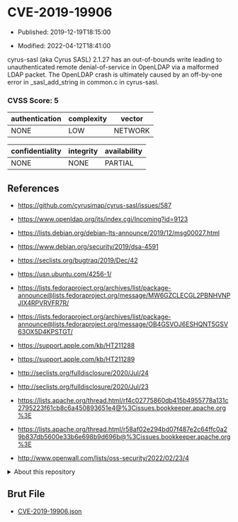 # CVE-2019-19906

- Published: 2019-12-19T18:15:00

- Modified: 2022-04-12T18:41:00

cyrus-sasl (aka Cyrus SASL) 2.1.27 has an out-of-bounds write leading to unauthenticated remote denial-of-service in OpenLDAP via a malformed LDAP packet. The OpenLDAP crash is ultimately caused by an off-by-one error in _sasl_add_string in common.c in cyrus-sasl.

### CVSS Score: **5**

| authentication | complexity | vector |
| --- | --- | --- |
| NONE | LOW | NETWORK |

| confidentiality | integrity | availability |
| --- | --- | --- |
| NONE | NONE | PARTIAL |

## References

* https://github.com/cyrusimap/cyrus-sasl/issues/587

* https://www.openldap.org/its/index.cgi/Incoming?id=9123

* https://lists.debian.org/debian-lts-announce/2019/12/msg00027.html

* https://www.debian.org/security/2019/dsa-4591

* https://seclists.org/bugtraq/2019/Dec/42

* https://usn.ubuntu.com/4256-1/

* https://lists.fedoraproject.org/archives/list/package-announce@lists.fedoraproject.org/message/MW6GZCLECGL2PBNHVNPJIX4RPVRVFR7R/

* https://lists.fedoraproject.org/archives/list/package-announce@lists.fedoraproject.org/message/OB4GSVOJ6ESHQNT5GSV63OX5D4KPSTGT/

* https://support.apple.com/kb/HT211288

* https://support.apple.com/kb/HT211289

* http://seclists.org/fulldisclosure/2020/Jul/24

* http://seclists.org/fulldisclosure/2020/Jul/23

* https://lists.apache.org/thread.html/rf4c02775860db415b4955778a131c2795223f61cb8c6a450893651e4@%3Cissues.bookkeeper.apache.org%3E

* https://lists.apache.org/thread.html/r58af02e294bd07f487e2c64ffc0a29b837db5600e33b6e698b9d696b@%3Cissues.bookkeeper.apache.org%3E

* http://www.openwall.com/lists/oss-security/2022/02/23/4

<details>
<summary>About this repository</summary> 

  This repository is part of the project [Live Hack CVE](https://github.com/Live-Hack-CVE). Main website can be found [www.live-hack.org](https://www.live-hack.org) 
  
  Made by [Sn0wAlice](https://github.com/Sn0wAlice) for the people that care about security and need to have a feed of the latest CVEs. Hope you enjoy it, don't forget to star the repo and follow me on [Twitter](https://twitter.com/Sn0wAlice) and [Github](https://github.com/Sn0wAlice). And that is my [personnal website](https://www.alice-snow.me/)

  - [Home Page](https://github.com/Live-Hack-CVE)
  - [Framework](https://github.com/Live-Hack-CVE/cve-framework)
  - [CVE database](https://github.com/Live-Hack-CVE/full_database)
  - [Changelog](https://github.com/Live-Hack-CVE/Changelog)
</details>

## Brut File

* [CVE-2019-19906.json](https://raw.githubusercontent.com/Live-Hack-CVE/full_database/main/cves/2019/CVE-2019-19906.json)

